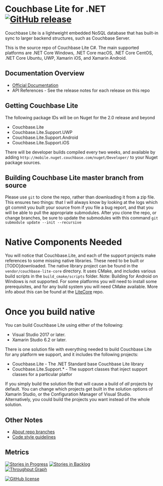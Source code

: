 Couchbase Lite for .NET [![GitHub release](https://img.shields.io/github/release/couchbase/couchbase-lite-net.svg?style=plastic)]()
==================

Couchbase Lite is a lightweight embedded NoSQL database that has built-in sync to larger backend structures, such as Couchbase Server.

This is the source repo of Couchbase Lite C#.  The main supported platforms are .NET Core Windows, .NET Core macOS, .NET Core CentOS, .NET Core Ubuntu, UWP, Xamarin iOS, and Xamarin Android.

## Documentation Overview

* [Official Documentation](https://developer.couchbase.com/documentation/mobile/2.0/guides/couchbase-lite/index.html)
* API References - See the release notes for each release on this repo

## Getting Couchbase Lite

The following package IDs will be on Nuget for the 2.0 release and beyond
- Couchbase.Lite
- Couchbase.Lite.Support.UWP
- Couchbase.Lite.Support.Android
- Couchbase.Lite.Support.iOS

There will be developer builds compiled every two weeks, and available by adding `http://mobile.nuget.couchbase.com/nuget/Developer/` to your Nuget package sources.

## Building Couchbase Lite master branch from source

Please use `git` to clone the repo, rather than downloading it from a zip file.  This ensures two things:  that I will always know by looking at the logs which git commit you built your source from if you file a bug report, and that you will be able to pull the appropriate submodules.  After you clone the repo, or change branches, be sure to update the submodules with this command `git submodule update --init --recursive`

# Native Components Needed

You will notice that Couchbase.Lite, and each of the support projects make references to some missing native libraries.  These need to be built or [TODO]downloaded.  The native library project can be found in the `vendor/couchbase-lite-core` directory.  It uses CMake, and includes various build scripts in the `build_cmake/scripts` folder.  Note:  Building for Android on Windows is not supported.  For some platforms you will need to install some prerequisites, and for any build system you will need CMake available.  More info about this can be found at the [LiteCore](https://github.com/couchbase/couchbase-lite-core/) repo.

# Once you build native

You can build Couchbase Lite using either of the following:

* Visual Studio 2017 or later.
* Xamarin Studio 6.2 or later.

There is one solution file with everything needed to build Couchbase Lite for any platform we support, and it includes the following projects:

* Couchbase.Lite - The .NET Standard base Couchbase Lite library
* Couchbase.Lite.Support.* - The support classes that inject support classes for a particular platfor

If you simply build the solution file that will cause a build of *all* projects by default.  You can change which projects get built in the solution options of Xamarin Studio, or the Configuration Manager of Visual Studio.  Alternatively, you could build the projects you want instead of the whole solution.

## Other Notes

* [About repo branches](https://github.com/couchbase/couchbase-lite-net/blob/master/Notes/Branches.md)
* [Code style guidelines](https://github.com/couchbase/couchbase-lite-net/blob/master/Notes/StyleGuidelines.md)

## Metrics
[![Stories in Progress](https://badge.waffle.io/couchbase/couchbase-lite-net.png?label=ready&title=In%20Progress)](https://waffle.io/couchbase/couchbase-lite-net)
[![Stories in Backlog](https://badge.waffle.io/couchbase/couchbase-lite-net.png?label=backlog&title=Backlogged)](https://waffle.io/couchbase/couchbase-lite-net)<br>
[![Throughput Graph](http://graphs.waffle.io/couchbase/couchbase-lite-net/throughput.svg)](https://waffle.io/couchbase/couchbase-lite-net/metrics)

[![GitHub license](https://img.shields.io/github/license/couchbase/couchbase-lite-net.svg?style=plastic)]()
